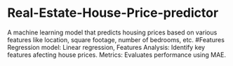 # Real-Estate-House-Price-predictor
A machine learning model  that predicts housing prices based on  various features like location, square footage, number of bedrooms, etc.
#Features
Regression model: Linear regression,
Features Analysis: Identify key features afecting house prices.
Metrics: Evaluates performance using MAE.



